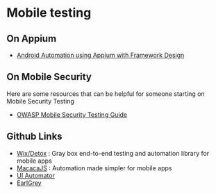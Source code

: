 # Mobile testing

## On Appium

- [Android Automation using Appium with Framework Design](https://www.youtube.com/watch?v=YSFznsn2lLk&list=PL9ok7C7Yn9A9qy5rqMiFtGHPbwM9yOxCW)

## On Mobile Security

Here are some resources that can be helpful for someone starting on Mobile Security Testing
- [OWASP Mobile Security Testing Guide ](https://github.com/OWASP/owasp-mstg)

## Github Links
- [Wix/Detox](https://github.com/wix/Detox) : Gray box end-to-end testing and automation library for mobile apps
- [MacacaJS](https://macacajs.com/) : Automation made simpler for mobile apps
- [UI Automator](https://www.tutorialspoint.com/android/android_ui_testing.htm)
- [EarlGrey](https://developers.googleblog.com/2016/02/earlgrey-ios-functional-ui-testing.html)
